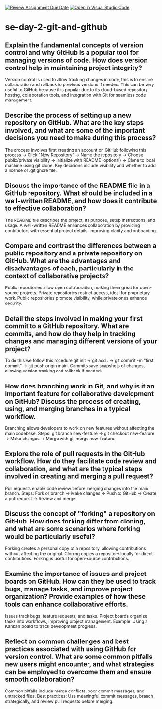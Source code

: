 [![Review Assignment Due Date](https://classroom.github.com/assets/deadline-readme-button-22041afd0340ce965d47ae6ef1cefeee28c7c493a6346c4f15d667ab976d596c.svg)](https://classroom.github.com/a/8wgCKhpZ)
[![Open in Visual Studio Code](https://classroom.github.com/assets/open-in-vscode-2e0aaae1b6195c2367325f4f02e2d04e9abb55f0b24a779b69b11b9e10269abc.svg)](https://classroom.github.com/online_ide?assignment_repo_id=18409233&assignment_repo_type=AssignmentRepo)
# se-day-2-git-and-github
## Explain the fundamental concepts of version control and why GitHub is a popular tool for managing versions of code. How does version control help in maintaining project integrity?
Version control is used to allow tracking changes in code, this is to ensure collaboration and rollback to previous versions if needed. This can be very useful to GitHub because it is popular due to its cloud-based repository hosting, collaboration tools, and integration with Git for seamless code management.
## Describe the process of setting up a new repository on GitHub. What are the key steps involved, and what are some of the important decisions you need to make during this process?
The process involves first creating an account on GitHub following this process → Click "New Repository" → Name the repository → Choose public/private visibility → Initialize with README (optional) → Clone to local machine using git clone. Key decisions include visibility and whether to add a license or .gitignore file.
## Discuss the importance of the README file in a GitHub repository. What should be included in a well-written README, and how does it contribute to effective collaboration?
The README file describes the project, its purpose, setup instructions, and usage. A well-written README enhances collaboration by providing contributors with essential project details, improving clarity and onboarding.
## Compare and contrast the differences between a public repository and a private repository on GitHub. What are the advantages and disadvantages of each, particularly in the context of collaborative projects?
Public repositories allow open collaboration, making them great for open-source projects. Private repositories restrict access, ideal for proprietary work. Public repositories promote visibility, while private ones enhance security.
## Detail the steps involved in making your first commit to a GitHub repository. What are commits, and how do they help in tracking changes and managing different versions of your project?
To do this we follow this rocedure git init → git add . → git commit -m "first commit" → git push origin main. Commits save snapshots of changes, allowing version tracking and rollback if needed.
## How does branching work in Git, and why is it an important feature for collaborative development on GitHub? Discuss the process of creating, using, and merging branches in a typical workflow.
Branching allows developers to work on new features without affecting the main codebase. Steps: git branch new-feature → git checkout new-feature → Make changes → Merge with git merge new-feature.
## Explore the role of pull requests in the GitHub workflow. How do they facilitate code review and collaboration, and what are the typical steps involved in creating and merging a pull request?
Pull requests enable code review before merging changes into the main branch. Steps: Fork or branch → Make changes → Push to GitHub → Create a pull request → Review and merge.
## Discuss the concept of "forking" a repository on GitHub. How does forking differ from cloning, and what are some scenarios where forking would be particularly useful?
Forking creates a personal copy of a repository, allowing contributions without affecting the original. Cloning copies a repository locally for direct contributions. Forking is useful for open-source contributions.
## Examine the importance of issues and project boards on GitHub. How can they be used to track bugs, manage tasks, and improve project organization? Provide examples of how these tools can enhance collaborative efforts.
Issues track bugs, feature requests, and tasks. Project boards organize tasks into workflows, improving project management. Example: Using a Kanban board to track development progress.
## Reflect on common challenges and best practices associated with using GitHub for version control. What are some common pitfalls new users might encounter, and what strategies can be employed to overcome them and ensure smooth collaboration?
Common pitfalls include merge conflicts, poor commit messages, and untracked files. Best practices: Use meaningful commit messages, branch strategically, and review pull requests before merging.
